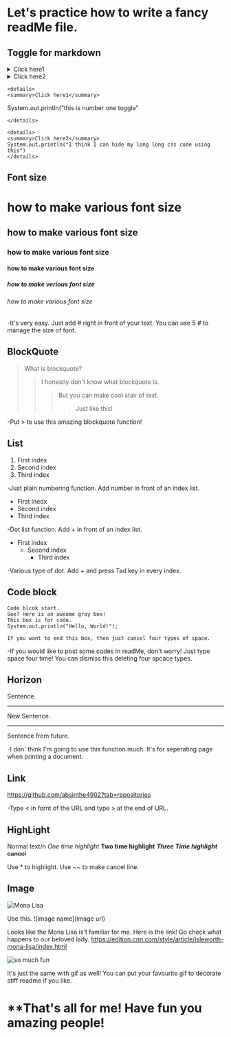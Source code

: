 Let's practice how to write a fancy readMe file.
================================================


Toggle for markdown
---------
<details>
<summary>Click here1</summary>
```
System.out.println("this is number one toggle"
```
</details>

<details>
<summary>Click here2</summary>
```
System.out.println("I think I can hide my long long css code using this")
```
</details>

```
<details>
<summary>Click here1</summary>
```
System.out.println("this is number one toggle"
```
</details>

<details>
<summary>Click here2</summary>
System.out.println("I think I can hide my long long css code using this")
</details>
```

Font size
---------
# how to make various font size
## how to make various font size
### how to make various font size
#### how to make various font size
##### how to make verious font size
###### how to make various font size

-It's very easy. Just add # right in front of your text. You can use 5 # to manage the size of font. 


BlockQuote 
----------
> What is blockquote? 
>> I honestly don't know what blockquote is. 
>>> But you can make cool stair of text. 
>>>> Just like this! 

-Put > to use this amazing blockquote function!


List
----
1. First index
2. Second index
3. Third index

-Just plain numbering function. Add number in front of an index list.

+ First inedx
+ Second index
 + Third index

-Dot list function. Add + in front of an index list.

- First index
  - Second index
    - Third index

-Various type of dot. Add + and press Tad key in every index. 



Code block
----------
    Code blcok start.
    See? Here is an awsome gray box!
    This box is for code. 
    System.out.println("Hello, World!");
    
    If you want to end this box, then just cancel four types of space. 

-If you would like to post some codes in readMe, don't worry! Just type space four time! You can dismiss this deleting four spcace types.



Horizon 
--------

Sentence. 
***
New Sentence.
***
Sentence from future. 


-I don' think I'm going to use this function much. It's for seperating page when  printing a document.



Link
----

<https://github.com/absinthe4902?tab=repositories>

-Type < in fornt of the URL and type > at the end of URL. 


HighLight
---------
Normal text/n
*One time highlight* 
**Two time highlight**
***Three Time highlight***
~~cancel~~


Use * to highlight. Use ~~ to make cancel line.


Image
-----

![Mona Lisa](https://dynaimage.cdn.cnn.com/cnn/q_auto,w_1901,c_fill,g_auto,h_1069,ar_16:9/http%3A%2F%2Fcdn.cnn.com%2Fcnnnext%2Fdam%2Fassets%2F190906133333-isleworth-mona-lisa-crop.jpg)

Use this. 
![image name](image url)

Looks like the Mona Lisa is't familiar for me. Here is the link! Go check what happens to our beloved lady. 
<https://edition.cnn.com/style/article/isleworth-mona-lisa/index.html>



![so much fun](https://media.giphy.com/media/xT0BKiK5sOCVdBUhiM/giphy.gif)

It's just the same with gif as well! You can put your favourite gif to decorate stiff readme if  you like.


# **That's all for me! Have fun you amazing people!
